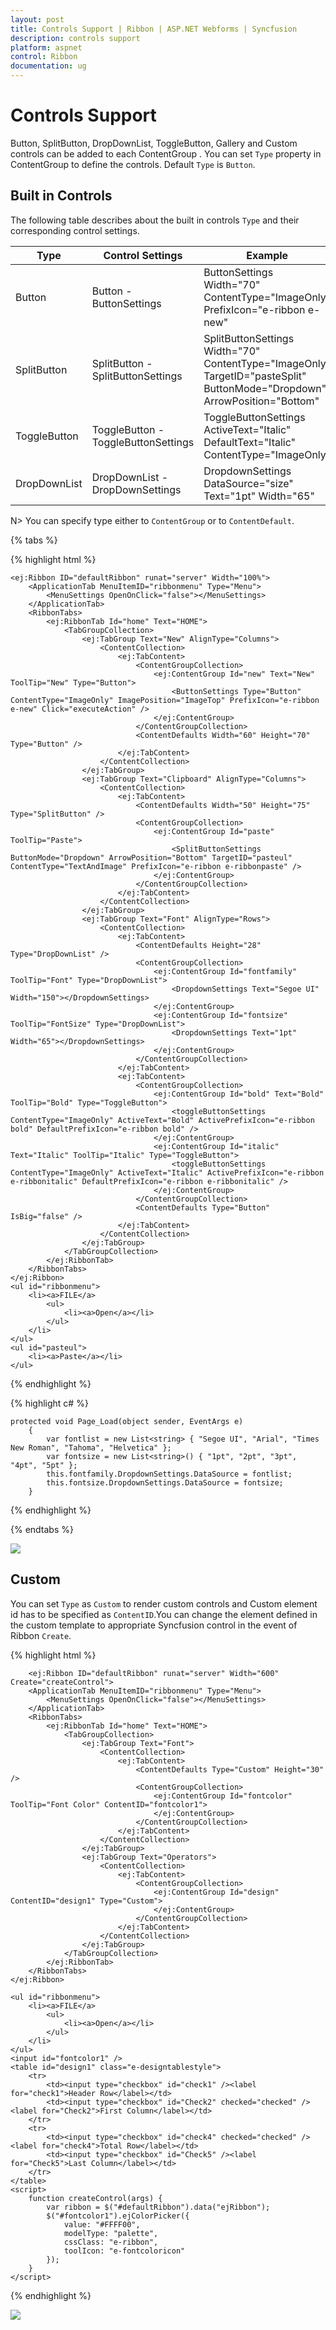 ```yaml
---
layout: post
title: Controls Support | Ribbon | ASP.NET Webforms | Syncfusion
description: controls support
platform: aspnet
control: Ribbon
documentation: ug
---
```


# Controls Support

Button, SplitButton, DropDownList, ToggleButton, Gallery and Custom controls can be added to each ContentGroup . You can set `Type` property in ContentGroup to define the controls. Default `Type` is `Button`.  

## Built in Controls

The following table describes about the built in controls `Type` and their corresponding control settings.

<table class="params">
<thead>
<tr>
<th>Type</th>
<th>Control Settings</th>
<th class="last">Example</th>
</tr>
</thead>                     
<tbody>
<tr>
<td class="type">Button</td>
<td class="control settings"><span class="param-type">Button - ButtonSettings</span></td><td class="example last">
    ButtonSettings Width="70" ContentType="ImageOnly" PrefixIcon="e-ribbon e-new"
 </td>
</tr>
<tr>
<td class="type">SplitButton</td>
<td class="control settings"><span class="param-type">SplitButton - SplitButtonSettings</span></td>
<td class="example last">
    SplitButtonSettings Width="70" ContentType="ImageOnly" TargetID="pasteSplit" ButtonMode="Dropdown" ArrowPosition="Bottom"
 </td>
</tr>
<tr>
<td class="type">ToggleButton</td>
<td class="control settings"><span class="param-type">ToggleButton - ToggleButtonSettings</span></td>
<td class="example last">
    ToggleButtonSettings ActiveText="Italic" DefaultText="Italic" ContentType="ImageOnly"
 </td>
</tr>
<tr>
<td class="type">DropDownList</td>
<td class="control settings"><span class="param-type">DropDownList - DropDownSettings</span></td>
<td class="example last">
	DropdownSettings DataSource="size" Text="1pt" Width="65"
 </td>
</tr>
</tbody>
</table>

N> You can specify type either to `ContentGroup` or to `ContentDefault`.


{% tabs %}

{% highlight html %}

	<ej:Ribbon ID="defaultRibbon" runat="server" Width="100%">
		<ApplicationTab MenuItemID="ribbonmenu" Type="Menu">
			<MenuSettings OpenOnClick="false"></MenuSettings>
		</ApplicationTab>
		<RibbonTabs>
			<ej:RibbonTab Id="home" Text="HOME">
				<TabGroupCollection>
					<ej:TabGroup Text="New" AlignType="Columns">
						<ContentCollection>
							<ej:TabContent>
								<ContentGroupCollection>
									<ej:ContentGroup Id="new" Text="New" ToolTip="New" Type="Button">
										<ButtonSettings Type="Button" ContentType="ImageOnly" ImagePosition="ImageTop" PrefixIcon="e-ribbon e-new" Click="executeAction" />
									</ej:ContentGroup>
								</ContentGroupCollection>
								<ContentDefaults Width="60" Height="70" Type="Button" />
							</ej:TabContent>
						</ContentCollection>
					</ej:TabGroup>
					<ej:TabGroup Text="Clipboard" AlignType="Columns">
						<ContentCollection>
							<ej:TabContent>
								<ContentDefaults Width="50" Height="75" Type="SplitButton" />
								<ContentGroupCollection>
									<ej:ContentGroup Id="paste" ToolTip="Paste">
										<SplitButtonSettings ButtonMode="Dropdown" ArrowPosition="Bottom" TargetID="pasteul" ContentType="TextAndImage" PrefixIcon="e-ribbon e-ribbonpaste" />
									</ej:ContentGroup>
								</ContentGroupCollection>
							</ej:TabContent>
						</ContentCollection>
					</ej:TabGroup>
					<ej:TabGroup Text="Font" AlignType="Rows">
						<ContentCollection>
							<ej:TabContent>
								<ContentDefaults Height="28" Type="DropDownList" />
								<ContentGroupCollection>
									<ej:ContentGroup Id="fontfamily" ToolTip="Font" Type="DropDownList">
										<DropdownSettings Text="Segoe UI" Width="150"></DropdownSettings>
									</ej:ContentGroup>
									<ej:ContentGroup Id="fontsize" ToolTip="FontSize" Type="DropDownList">
										<DropdownSettings Text="1pt" Width="65"></DropdownSettings>
									</ej:ContentGroup>
								</ContentGroupCollection>
							</ej:TabContent>
							<ej:TabContent>
								<ContentGroupCollection>
									<ej:ContentGroup Id="bold" Text="Bold" ToolTip="Bold" Type="ToggleButton">
										<toggleButtonSettings ContentType="ImageOnly" ActiveText="Bold" ActivePrefixIcon="e-ribbon bold" DefaultPrefixIcon="e-ribbon bold" />
									</ej:ContentGroup>
									<ej:ContentGroup Id="italic" Text="Italic" ToolTip="Italic" Type="ToggleButton">
										<toggleButtonSettings ContentType="ImageOnly" ActiveText="Italic" ActivePrefixIcon="e-ribbon e-ribbonitalic" DefaultPrefixIcon="e-ribbon e-ribbonitalic" />
									</ej:ContentGroup>
								</ContentGroupCollection>
								<ContentDefaults Type="Button" IsBig="false" />
							</ej:TabContent>
						</ContentCollection>
					</ej:TabGroup>
				</TabGroupCollection>
			</ej:RibbonTab>
		</RibbonTabs>
	</ej:Ribbon>
	<ul id="ribbonmenu">
		<li><a>FILE</a>
			<ul>
				<li><a>Open</a></li>
			</ul>
		</li>
	</ul>
	<ul id="pasteul">
		<li><a>Paste</a></li>
	</ul> 
	

{% endhighlight %}

{% highlight c# %}

    protected void Page_Load(object sender, EventArgs e)
        {
            var fontlist = new List<string> { "Segoe UI", "Arial", "Times New Roman", "Tahoma", "Helvetica" };
            var fontsize = new List<string>() { "1pt", "2pt", "3pt", "4pt", "5pt" };
            this.fontfamily.DropdownSettings.DataSource = fontlist;
            this.fontsize.DropdownSettings.DataSource = fontsize;        
        }

{% endhighlight %}

{% endtabs %}

![](Controls-Support_images/Controls-Support_img1.png)

## Custom

You can set `Type` as `Custom` to render custom controls and Custom element id has to be specified as `ContentID`.You can change the element defined in the custom template to appropriate Syncfusion control in the event of Ribbon `Create`.

{% highlight html %}
	
		<ej:Ribbon ID="defaultRibbon" runat="server" Width="600" Create="createControl">
		<ApplicationTab MenuItemID="ribbonmenu" Type="Menu">
			<MenuSettings OpenOnClick="false"></MenuSettings>
		</ApplicationTab>
		<RibbonTabs>
			<ej:RibbonTab Id="home" Text="HOME">
				<TabGroupCollection>
					<ej:TabGroup Text="Font">
						<ContentCollection>
							<ej:TabContent>
								<ContentDefaults Type="Custom" Height="30" />
								<ContentGroupCollection>
									<ej:ContentGroup Id="fontcolor" ToolTip="Font Color" ContentID="fontcolor1">
									</ej:ContentGroup>
								</ContentGroupCollection>
							</ej:TabContent>
						</ContentCollection>
					</ej:TabGroup>
					<ej:TabGroup Text="Operators">
						<ContentCollection>
							<ej:TabContent>
								<ContentGroupCollection>
									<ej:ContentGroup Id="design" ContentID="design1" Type="Custom">
									</ej:ContentGroup>
								</ContentGroupCollection>
							</ej:TabContent>
						</ContentCollection>
					</ej:TabGroup>
				</TabGroupCollection>
			</ej:RibbonTab>
		</RibbonTabs>
	</ej:Ribbon>
	
	<ul id="ribbonmenu">
		<li><a>FILE</a>
			<ul>
				<li><a>Open</a></li>
			</ul>
		</li>
	</ul>
	<input id="fontcolor1" />
	<table id="design1" class="e-designtablestyle">
		<tr>
			<td><input type="checkbox" id="check1" /><label for="check1">Header Row</label></td>
			<td><input type="checkbox" id="Check2" checked="checked" /><label for="Check2">First Column</label></td>
		</tr>
		<tr>
			<td><input type="checkbox" id="check4" checked="checked" /><label for="check4">Total Row</label></td>
			<td><input type="checkbox" id="Check5" /><label for="Check5">Last Column</label></td>
		</tr>
	</table>
	<script>
		function createControl(args) {
			var ribbon = $("#defaultRibbon").data("ejRibbon");
			$("#fontcolor1").ejColorPicker({
				value: "#FFFF00",
				modelType: "palette",
				cssClass: "e-ribbon",
				toolIcon: "e-fontcoloricon"
			});
		}
	</script>   

{% endhighlight %}

![](Controls-Support_images/Controls-Support_img2.png)



 